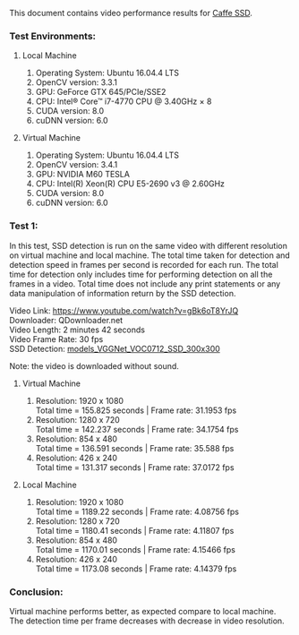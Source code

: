 This document contains video performance results for [Caffe SSD](https://github.com/weiliu89/caffe/tree/ssd).

### Test Environments:
1. Local Machine
    1. Operating System: Ubuntu 16.04.4 LTS
    2. OpenCV version: 3.3.1
    3. GPU: GeForce GTX 645/PCIe/SSE2
    4. CPU: Intel® Core™ i7-4770 CPU @ 3.40GHz × 8 
    5. CUDA version: 8.0 
    6. cuDNN version: 6.0 

1. Virtual Machine
    1. Operating System: Ubuntu 16.04.4 LTS 
    2. OpenCV version: 3.4.1
    3. GPU: NVIDIA M60 TESLA
    4. CPU: Intel(R) Xeon(R) CPU E5-2690 v3 @ 2.60GHz 
    5. CUDA version: 8.0 
    6. cuDNN version: 6.0 
    
### Test 1:
In this test, SSD detection is run on the same video with different resolution on virtual machine and local machine. 
The total time taken for detection and detection speed in frames per second is recorded for each run. 
The total time for detection only includes time for performing detection on all the frames in a video. 
Total time  does not include any print statements or any data 
manipulation of information return by the SSD detection.   

Video Link: https://www.youtube.com/watch?v=gBk6oT8YrJQ \
Downloader: QDownloader.net \
Video Length: 2 minutes 42 seconds \
Video Frame Rate: 30 fps \
SSD Detection: [models_VGGNet_VOC0712_SSD_300x300](https://drive.google.com/file/d/0BzKzrI_SkD1_WVVTSmQxU0dVRzA/view)

Note: the video is downloaded without sound.

1. Virtual Machine 
    1. Resolution: 1920 x 1080\
    Total time = 155.825 seconds | Frame rate: 31.1953 fps
    2. Resolution: 1280 x 720\
    Total time = 142.237 seconds | Frame rate: 34.1754 fps
    3. Resolution: 854 x 480\
    Total time = 136.591 seconds | Frame rate: 35.588 fps
    4. Resolution: 426 x 240\
    Total time = 131.317 seconds | Frame rate: 37.0172 fps
 
2. Local Machine 
    1. Resolution: 1920 x 1080\
    Total time = 1189.22 seconds | Frame rate: 4.08756 fps
    2. Resolution: 1280 x 720\
    Total time = 1180.41 seconds | Frame rate: 4.11807 fps
    3. Resolution: 854 x 480\
    Total time = 1170.01 seconds | Frame rate: 4.15466 fps
    4. Resolution: 426 x 240\
    Total time = 1173.08 seconds | Frame rate: 4.14379 fps
    
    
### Conclusion:
Virtual machine performs better, as expected compare to local machine. The detection time per frame
decreases with decrease in video resolution.

